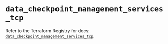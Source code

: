 # `data_checkpoint_management_services_tcp`

Refer to the Terraform Registry for docs: [`data_checkpoint_management_services_tcp`](https://registry.terraform.io/providers/checkpointsw/checkpoint/2.11.0/docs/data-sources/management_services_tcp).
